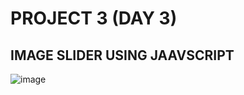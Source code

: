 # PROJECT 3 (DAY 3)
## IMAGE SLIDER USING JAAVSCRIPT
![image](https://github.com/A-Wahab-Aamir/JS_3/assets/83786802/1dbc8e0d-20e7-4615-8573-6b3c4b748189)
